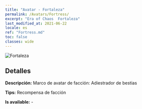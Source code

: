 ```yaml
---
title: "Avatar - Fortaleza"
permalink: /Avatars/Fortress/
excerpt: "Era of Chaos  Fortaleza"
last_modified_at: 2021-06-22
locale: es
ref: "Fortress.md"
toc: false
classes: wide
---
```

 ![Fortaleza](/images/a/avatarFrame_46.png)

## Detalles

 **Descripción:** Marco de avatar de facción: Adiestrador de bestias 

 **Tips:** Recompensa de facción 

 **Is available:**  - 

